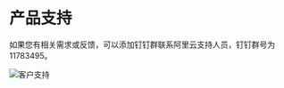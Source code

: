 # 产品支持

如果您有相关需求或反馈，可以添加钉钉群联系阿里云支持人员，钉钉群号为11783495。

![客户支持](https://static-aliyun-doc.oss-accelerate.aliyuncs.com/assets/img/zh-CN/0724918161/p262296.jpg)

